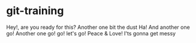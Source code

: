 # git-training
Hey!, are you ready for this?
Another one bit the dust
Ha!
And another one go!
Another one go!
go!
let's go!
Peace & Love!
I'ts gonna get messy
